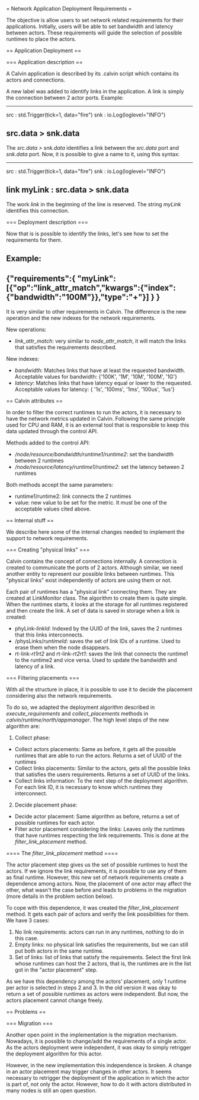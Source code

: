 = Network Application Deployment Requirements =

The objective is allow users to set network related requirements for their applications. 
Initially, users will be able to set bandwidth and latency between actors. These requirements will guide the selection of possible runtimes to place the actors.

== Application Deployment ==

=== Application description ==

A Calvin application is described by its .calvin script which contains its actors and connections.

A new label was added to identify links in the application. A link is simply the connection between 2 actor ports. Example:

---
src : std.Trigger(tick=1, data="fire")
snk : io.Log(loglevel="INFO")

src.data > snk.data
---

The *src.data > snk.data* identifies a link between the *src.data* port and *snk.data* port. Now, it is possible to give a name to it, using this syntax:

---
src : std.Trigger(tick=1, data="fire")
snk : io.Log(loglevel="INFO")

link myLink : src.data > snk.data
---

The work *link* in the beginning of the line is reserved. The string *myLink* identifies this connection.

=== Deployment description ===

Now that is is possible to identify the links, let's see how to set the requirements for them.

Example:
---
{"requirements":{
                 "myLink":[{"op":"link_attr_match","kwargs":{"index":{"bandwidth":"100M"}},"type":"+"}]
                }
}
---

It is very similar to other requirements in Calvin. The difference is the new operation and the new indexes for the network requirements.

New operations:
- *link_attr_match*: very similar to *node_attr_match*, it will match the links that satisfies the requirements described.

New indexes:
- *bandwidth*: Matches links that have at least the requested bandwidth. Acceptable values for bandwidth: {'100K', '1M', '10M', '100M', '1G'}
- *latency*: Matches links that have latency equal or lower to the requested. Acceptable values for latency: { '1s', '100ms', '1ms', '100us', '1us'}

== Calvin attributes ==

In order to filter the correct runtimes to run the actors, it is necessary to have the network metrics updated in Calvin. Following the same principle used for CPU and RAM, it is an external tool that is responsible to keep this data updated through the control API.

Methods added to the control API:
- */node/resource/bandwidth/runtime1/runtime2*: set the bandwidth between 2 runtimes
- */node/resource/latency/runtime1/runtime2*: set the latency between 2 runtimes

Both methods accept the same parameters:
- runtime1/runtime2: link connects the 2 runtimes
- value: new value to be set for the metric. It must be one of the acceptable values cited above.

== Internal stuff ==

We describe here some of the internal changes needed to implement the support to network requirements.

=== Creating "physical links" ===

Calvin contains the concept of connections internally. A connection is created to communicate the ports of 2 actors. Although similar, we need another entity to represent our possible links between runtimes. This "physical links" exist independently of actors are using them or not.

Each pair of runtimes has a "physical link" connecting them. They are created at LinkMonitor class. The algorithm to create them is quite simple. When the runtimes starts, it looks at the storage for all runtimes registered and then create the link. A set of data is saved in storage when a link is created:
- phyLink-*linkId*: Indexed by the UUID of the link, saves the 2 runtimes that this links interconnects.
- /physLinks/*runtimeId*: saves the set of link IDs of a runtime. Used to erase them when the node disappears.
- rt-link-*rt1rt2* and rt-link-*rt2rt1*: saves the link that connects the runtime1 to the runtime2 and vice versa. Used to update the bandwidth and latency of a link.

=== Filtering placements ===

With all the structure in place, it is possible to use it to decide the placement considering also the network requirements.

To do so, we adapted the deployment algorithm described in *execute_requirements* and *collect_placements* methods in *calvin/runtime/north/appmanager*. The high level steps of the new algorithm are:

1. Collect phase:
 - Collect actors placements: Same as before, it gets all the possible runtimes that are able to run the actors. Returns a set of UUID of the runtimes
 - Collect links placements: Similar to the actors, gets all the possible links that satisfies the users requirements. Returns a set of UUID of the links.
 - Collect links information: To the next step of the deployment algorithm. For each link ID, it is necessary to know which runtimes they interconnect.

2. Decide placement phase:
 - Decide actor placement: Same algorithm as before, returns a set of possible runtimes for each actor.
 - Filter actor placement considering the links: Leaves only the runtimes that have runtimes respecting the link requirements. This is done at the *filter_link_placement* method.

==== The *filter_link_placement* method ====

The actor placement step gives us the set of possible runtimes to host the actors. If we ignore the link requirements, it is possible to use any of them as final runtime. However, this new set of network requirements create a dependence among actors. Now, the placement of one actor may affect the other, what wasn't the case before and leads to problems in the migration (more details in the problem section below).

To cope with this dependence, it was created the *filter_link_placement* method. It gets each pair of actors and verify the link possibilities for them. We have 3 cases:

1. No link requirements: actors can run in any runtimes, nothing to do in this case.
2. Empty links: no physical link satisfies the requirements, but we can still put both actors in the same runtime.
3. Set of links: list of links that satisfy the requirements. Select the first link whose runtimes can host the 2 actors, that is, the runtimes are in the list got in the "actor placement" step.

As we have this dependency among the actors' placement, only 1 runtime per actor is selected in steps 2 and 3.
In the old version it was okay to return a set of possible runtimes as actors were independent. But now, the actors placement cannot change freely.

== Problems ==

=== Migration ===

Another open point in the implementation is the migration mechanism. Nowadays, it is possible to change/add the requirements of a single actor. As the actors deployment were independent, it was okay to simply retrigger the deployment algorithm for this actor.

However, in the new implementation this independence is broken. A change in an actor placement may trigger changes in other actors. It seems necessary to retrigger the deployment of the application in which the actor is part of, not only the actor. However, how to do it with actors distributed in many nodes is still an open question.

